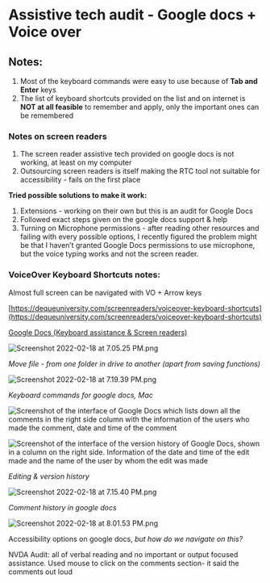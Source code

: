 # Assistive tech audit - Google docs + Voice over

## Notes:

1. Most of the keyboard commands were easy to use because of **Tab and Enter** keys
2. The list of keyboard shortcuts provided on the list and on internet is **NOT at all feasible** to remember and apply, only the important ones can be remembered

### Notes on screen readers

1. The screen reader assistive tech provided on google docs is not working, at least on my computer
2. Outsourcing screen readers is itself making the RTC tool not suitable for accessibility - fails on the first place

**Tried possible solutions to make it work:**

1. Extensions - working on their own but this is an audit for Google Docs
2. Followed exact steps given on the google docs support & help
3. Turning on Microphone permissions - after reading other resources and failing with every possible options, I recently figured the problem might be that I haven’t granted Google Docs permissions to use microphone, but the voice typing works and not the screen reader.

### VoiceOver Keyboard Shortcuts notes:

Almost full screen can be navigated with VO + Arrow keys

[https://dequeuniversity.com/screenreaders/voiceover-keyboard-shortcuts](https://dequeuniversity.com/screenreaders/voiceover-keyboard-shortcuts)

[Google Docs (Keyboard assistance & Screen readers) ](Assistive%20tech%20audit%20-%20Google%20docs%20+%20Voice%20over%20643e4183aafb47a89d176c6fba3018bc/Google%20Docs%20(Keyboard%20assistance%20&%20Screen%20readers)%20f391c936acf44a31b4e865753a25602e.csv)

![Screenshot 2022-02-18 at 7.05.25 PM.png](https://s3.us-west-2.amazonaws.com/secure.notion-static.com/18725727-0fb5-40a4-bf5e-d37ba4d117b5/Screenshot_2022-02-18_at_7.05.25_PM.png?X-Amz-Algorithm=AWS4-HMAC-SHA256&X-Amz-Content-Sha256=UNSIGNED-PAYLOAD&X-Amz-Credential=AKIAT73L2G45EIPT3X45%2F20220519%2Fus-west-2%2Fs3%2Faws4_request&X-Amz-Date=20220519T133114Z&X-Amz-Expires=86400&X-Amz-Signature=8831965493bc1831b861261bdc23531fa219a89424fd68fe05212f8f81e9f24f&X-Amz-SignedHeaders=host&response-content-disposition=filename%20%3D%22Screenshot%25202022-02-18%2520at%25207.05.25%2520PM.png%22&x-id=GetObject)

*Move file - from one folder in drive to another (apart from saving functions)*

![Screenshot 2022-02-18 at 7.19.39 PM.png](https://s3.us-west-2.amazonaws.com/secure.notion-static.com/f8fea6bc-1c6c-44cf-a84b-faaa671bf02a/Screenshot_2022-02-18_at_7.19.39_PM.png?X-Amz-Algorithm=AWS4-HMAC-SHA256&X-Amz-Content-Sha256=UNSIGNED-PAYLOAD&X-Amz-Credential=AKIAT73L2G45EIPT3X45%2F20220519%2Fus-west-2%2Fs3%2Faws4_request&X-Amz-Date=20220519T133124Z&X-Amz-Expires=86400&X-Amz-Signature=ef3c7fc3dc7a51c89322a86a08594a5d2fabc33c55f1a5e9e1056ace2c828f10&X-Amz-SignedHeaders=host&response-content-disposition=filename%20%3D%22Screenshot%25202022-02-18%2520at%25207.19.39%2520PM.png%22&x-id=GetObject)

*Keyboard commands for google docs, Mac*

![Screenshot of the interface of Google Docs which lists down all the comments in the right side column with the information of the users who made the comment, date and time of the comment](https://s3.us-west-2.amazonaws.com/secure.notion-static.com/f3e70bbf-e69d-4710-bfde-9903bb7c7467/Screenshot_2022-02-18_at_7.38.18_PM.png?X-Amz-Algorithm=AWS4-HMAC-SHA256&X-Amz-Content-Sha256=UNSIGNED-PAYLOAD&X-Amz-Credential=AKIAT73L2G45EIPT3X45%2F20220519%2Fus-west-2%2Fs3%2Faws4_request&X-Amz-Date=20220519T133133Z&X-Amz-Expires=86400&X-Amz-Signature=1f58879a3d0020bb821fe7413366d3860db4052cd91b3f4a76a89460d23b02ef&X-Amz-SignedHeaders=host&response-content-disposition=filename%20%3D%22Screenshot%25202022-02-18%2520at%25207.38.18%2520PM.png%22&x-id=GetObject)

![Screenshot of the interface of the version history of Google Docs, shown in a column on the right side. Information of the date and time of the edit made and the name of the user by whom the edit was made](https://s3.us-west-2.amazonaws.com/secure.notion-static.com/0f552d7d-ea68-4017-b98d-a5d38484da7e/Screenshot_2022-02-18_at_7.36.37_PM.png?X-Amz-Algorithm=AWS4-HMAC-SHA256&X-Amz-Content-Sha256=UNSIGNED-PAYLOAD&X-Amz-Credential=AKIAT73L2G45EIPT3X45%2F20220519%2Fus-west-2%2Fs3%2Faws4_request&X-Amz-Date=20220519T133119Z&X-Amz-Expires=86400&X-Amz-Signature=052893e6ef7fd6fec73cd5587e40d2ce506a78fa946cf8c9e5665755cae703ae&X-Amz-SignedHeaders=host&response-content-disposition=filename%20%3D%22Screenshot%25202022-02-18%2520at%25207.36.37%2520PM.png%22&x-id=GetObject)

*Editing & version history*

![Screenshot 2022-02-18 at 7.15.40 PM.png](https://s3.us-west-2.amazonaws.com/secure.notion-static.com/64c2d02c-5894-4329-b2d2-bf7c5d03d5d0/Screenshot_2022-02-18_at_7.15.40_PM.png?X-Amz-Algorithm=AWS4-HMAC-SHA256&X-Amz-Content-Sha256=UNSIGNED-PAYLOAD&X-Amz-Credential=AKIAT73L2G45EIPT3X45%2F20220519%2Fus-west-2%2Fs3%2Faws4_request&X-Amz-Date=20220519T133128Z&X-Amz-Expires=86400&X-Amz-Signature=49fba444c74c964d23d27f42c79005328fbcfdab8efe86124c61504da78eaa35&X-Amz-SignedHeaders=host&response-content-disposition=filename%20%3D%22Screenshot%25202022-02-18%2520at%25207.15.40%2520PM.png%22&x-id=GetObject)

*Comment history in google docs*

![Screenshot 2022-02-18 at 8.01.53 PM.png](https://s3.us-west-2.amazonaws.com/secure.notion-static.com/d5f2a997-c5fc-4a0d-9c96-43915b5ffb1b/Screenshot_2022-02-18_at_8.01.53_PM.png?X-Amz-Algorithm=AWS4-HMAC-SHA256&X-Amz-Content-Sha256=UNSIGNED-PAYLOAD&X-Amz-Credential=AKIAT73L2G45EIPT3X45%2F20220519%2Fus-west-2%2Fs3%2Faws4_request&X-Amz-Date=20220519T133140Z&X-Amz-Expires=86400&X-Amz-Signature=5b0e7298ec9472204ea87bb770b362773f16714aea568c87c63ed97ed541d701&X-Amz-SignedHeaders=host&response-content-disposition=filename%20%3D%22Screenshot%25202022-02-18%2520at%25208.01.53%2520PM.png%22&x-id=GetObject)

Accessibility options on google docs, *but how do we navigate on this?*

NVDA Audit: all of verbal reading and no important or output focused assistance. Used mouse to click on the comments section- it said the comments out loud
